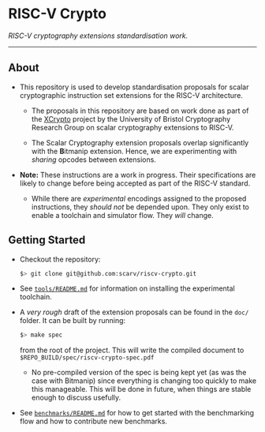 
# RISC-V Crypto

*RISC-V cryptography extensions standardisation work.*

---

## About

- This repository is used to develop standardisation proposals for
  scalar cryptographic instruction set extensions for the RISC-V
  architecture.

  - The proposals in this repository are based on work done as part of the
    [XCrypto](https://github.com/scarv/xcrypto) project by the
    University of Bristol Cryptography Research Group on
    scalar cryptography extensions to RISC-V.

  - The Scalar Cryptography extension proposals overlap significantly
    with the **B**itmanip extension.
    Hence, we are experimenting with *sharing* opcodes between extensions.

- **Note:** These instructions are a work in progress. Their specifications
  are likely to change before being accepted as part of the RISC-V standard.

  - While there are *experimental* encodings assigned to the proposed
    instructions, they *should not* be depended upon.
    They only exist to enable a toolchain and simulator flow.
    They *will* change.

## Getting Started

- Checkout the repository:
  ```sh
  $> git clone git@github.com:scarv/riscv-crypto.git
  ```

- See [`tools/README.md`](tools/README.md) for information on installing
  the experimental toolchain.

- A *very rough* draft of the extension proposals can be found in the
  `doc/` folder.
  It can be built by running:
  ```sh
  $> make spec
  ```
  from the root of the project.
  This will write the compiled document to
  `$REPO_BUILD/spec/riscv-crypto-spec.pdf`

  - No pre-compiled version of the spec is being kept yet (as was the
    case with Bitmanip) since everything is changing too quickly to
    make this manageable.
    This will be done in future, when things are stable enough to
    discuss usefully.

- See [`benchmarks/README.md`](benchmarks/README.md) for how to
  get started with the benchmarking flow and how to contribute new
  benchmarks.

